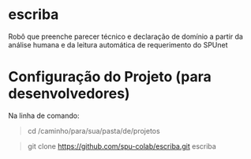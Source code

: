 # escriba
Robô que preenche parecer técnico e declaração de domínio a partir da análise humana e da leitura automática de requerimento do SPUnet

# Configuração do Projeto (para desenvolvedores)
Na linha de comando:
> cd /caminho/para/sua/pasta/de/projetos 

> git clone https://github.com/spu-colab/escriba.git escriba
